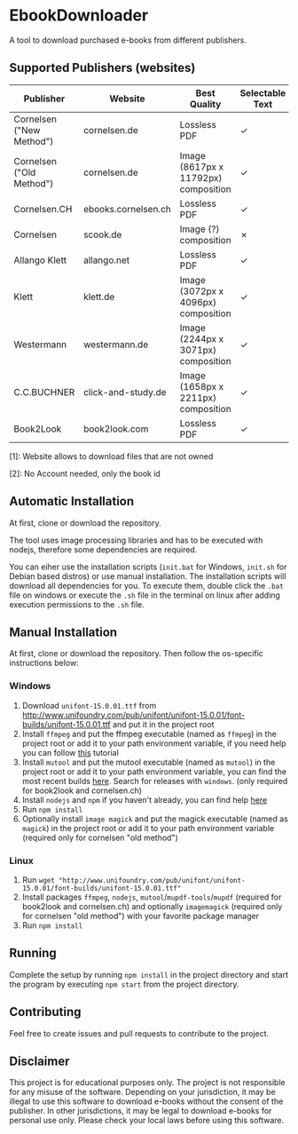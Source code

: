 # EbookDownloader
A tool to download purchased e-books from different publishers.

## Supported Publishers (websites)
| Publisher | Website | Best Quality | Selectable Text | Hyperrefs | Notes |
| --- | --- | --- | --- | --- | --- |
| Cornelsen ("New Method") | cornelsen.de | Lossless PDF | &check; | &check; |  |
| Cornelsen ("Old Method") | cornelsen.de | Image (8617px x 11792px) composition | &check; | &cross; |  |
| Cornelsen.CH | ebooks.cornelsen.ch | Lossless PDF | &check; | &cross; |  |
| Cornelsen | scook.de | Image (?) composition | &cross; | &cross; | |
| Allango Klett | allango.net | Lossless PDF | &check; | ? | [1] |
| Klett | klett.de | Image (3072px x 4096px) composition | &check; | &check; | |
| Westermann | westermann.de | Image (2244px x 3071px) composition | &check; | &cross; | |
| C.C.BUCHNER | click-and-study.de | Image (1658px x 2211px) composition | &check; | &cross; | |
| Book2Look | book2look.com | Lossless PDF | &check; | ? | [2] |

[1]: Website allows to download files that are not owned

[2]: No Account needed, only the book id

## Automatic Installation
At first, clone or download the repository.

The tool uses image processing libraries and has to be executed with nodejs, therefore some dependencies are required.

You can eiher use the installation scripts (`init.bat` for Windows, `init.sh` for Debian based distros) or use manual installation. The installation scripts will download all dependencies for you. To execute them, double click the `.bat` file on windows or execute the `.sh` file in the terminal on linux after adding execution permissions to the `.sh` file.

## Manual Installation
At first, clone or download the repository. Then follow the os-specific instructions below:

### Windows
1. Download `unifont-15.0.01.ttf` from http://www.unifoundry.com/pub/unifont/unifont-15.0.01/font-builds/unifont-15.0.01.ttf and put it in the project root
1. Install `ffmpeg` and put the ffmpeg executable (named as `ffmpeg`) in the project root or add it to your path environment variable, if you need help you can follow [this](https://phoenixnap.com/kb/ffmpeg-windows) tutorial
1. Install `mutool` and put the mutool executable (named as `mutool`) in the project root or add it to your path environment variable, you can find the most recent builds [here](https://mupdf.com/releases). Search for releases with `windows`. (only required for book2look and cornelsen.ch)
1. Install `nodejs` and `npm` if you haven't already, you can find help [here](https://phoenixnap.com/kb/install-node-js-npm-on-windows)
1. Run `npm install`
1. Optionally install `image magick` and put the magick executable (named as `magick`) in the project root or add it to your path environment variable (required only for cornelsen "old method")

### Linux
1. Run `wget "http://www.unifoundry.com/pub/unifont/unifont-15.0.01/font-builds/unifont-15.0.01.ttf"`
1. Install packages `ffmpeg`, `nodejs`, `mutool`/`mupdf-tools`/`mupdf`  (required for book2look and cornelsen.ch) and optionally `imagemagick` (required only for cornelsen "old method") with your favorite package manager
1. Run `npm install`

## Running
Complete the setup by running `npm install` in the project directory and
start the program by executing `npm start` from the project directory.

## Contributing

Feel free to create issues and pull requests to contribute to the project.

## Disclaimer
This project is for educational purposes only. The project is not responsible for any misuse of the software. Depending on your jurisdiction, it may be illegal to use this software to download e-books without the consent of the publisher. In other jurisdictions, it may be legal to download e-books for personal use only. Please check your local laws before using this software.
